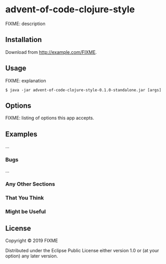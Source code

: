 # advent-of-code-clojure-style

FIXME: description

## Installation

Download from http://example.com/FIXME.

## Usage

FIXME: explanation

    $ java -jar advent-of-code-clojure-style-0.1.0-standalone.jar [args]

## Options

FIXME: listing of options this app accepts.

## Examples

...

### Bugs

...

### Any Other Sections
### That You Think
### Might be Useful

## License

Copyright © 2019 FIXME

Distributed under the Eclipse Public License either version 1.0 or (at
your option) any later version.
